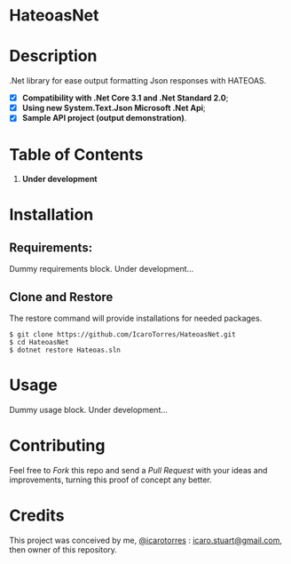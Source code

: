 # HateoasNet

# Description

.Net library for ease output formatting Json responses with HATEOAS.

- [x] **Compatibility with .Net Core 3.1 and .Net Standard 2.0**;
- [x] **Using new System.Text.Json Microsoft .Net Api**;
- [x] **Sample API project (output demonstration)**.

# Table of Contents

1. **Under development**

# Installation

## Requirements:

Dummy requirements block. Under development...

## Clone and Restore

The restore command will provide installations for needed packages.

    $ git clone https://github.com/IcaroTorres/HateoasNet.git
    $ cd HateoasNet
    $ dotnet restore Hateoas.sln

#  Usage

Dummy usage block. Under development...

# Contributing

Feel free to *Fork* this repo and send a *Pull Request* with your ideas and improvements, turning this proof of concept any better.

# Credits

This project was conceived by me, [@icarotorres](https://github.com/icarotorres "author's profile") : icaro.stuart@gmail.com, then owner of this repository.
